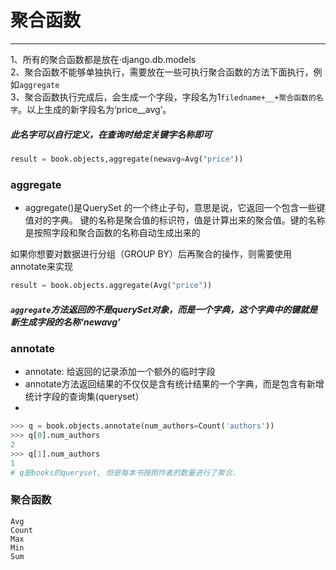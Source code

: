 # 聚合函数
---
1、所有的聚合函数都是放在·django.db.models  
2、聚合函数不能够单独执行，需要放在一些可执行聚合函数的方法下面执行，例如`aggregate`   
3、聚合函数执行完成后，会生成一个字段，字段名为1`filedname+__+聚合函数的名字`。以上生成的新字段名为‘price__avg’。
    
##### 此名字可以自行定义，在查询时给定关键字名称即可
```python
result = book.objects,aggregate(newavg=Avg("price"))
```
        
### aggregate
* aggregate()是QuerySet 的一个终止子句，意思是说，它返回一个包含一些键值对的字典。  键的名称是聚合值的标识符，值是计算出来的聚合值。键的名称是按照字段和聚合函数的名称自动生成出来的 

如果你想要对数据进行分组（GROUP BY）后再聚合的操作，则需要使用annotate来实现   
```python
result = book.objects.aggregate(Avg("price"))
```


##### `aggregate`方法返回的不是querySet对象，而是一个字典，这个字典中的键就是新生成字段的名称‘newavg’


### annotate
* annotate: 给返回的记录添加一个额外的临时字段  
* annotate方法返回结果的不仅仅是含有统计结果的一个字典，而是包含有新增统计字段的查询集(queryset）
* 

```python
>>> q = book.objects.annotate(num_authors=Count('authors'))
>>> q[0].num_authors
2
>>> q[1].num_authors
1
# q是books的queryset, 但是每本书按照作者的数量进行了聚合.
```

### 聚合函数

    Avg
    Count
    Max
    Min
    Sum